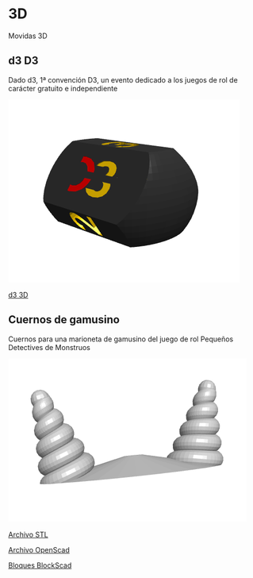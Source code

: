 # 3D
Movidas 3D


## d3 D3

Dado d3, 1ª convención D3, un evento dedicado a los juegos de rol de carácter gratuito e independiente

![Imagen](https://github.com/lobotic/3D/blob/main/Dado%20d3%20D3/d3_1.png)

[d3 3D](https://github.com/lobotic/3D/blob/main/Dado%20d3%20D3)

## Cuernos de gamusino

Cuernos para una marioneta de gamusino del juego de rol Pequeños Detectives de Monstruos

![Imagen](https://github.com/lobotic/3D/blob/main/CuernosDeGamusino/CuernosDeGamusino.png)

[Archivo STL](https://github.com/lobotic/3D/blob/main/CuernosDeGamusino/CuernosDeGamusino.stl)

[Archivo OpenScad](https://github.com/lobotic/3D/blob/main/CuernosDeGamusino/CuernosDeGamusino.scad)

[Bloques BlockScad](https://github.com/lobotic/3D/blob/main/CuernosDeGamusino/CuernosDeGamusino.xml)
